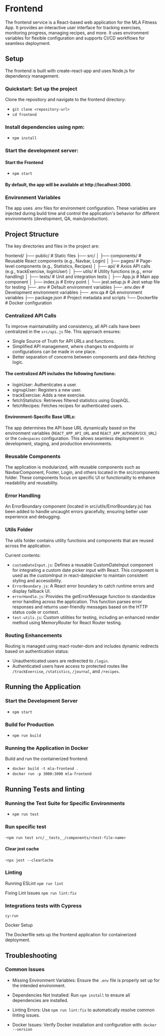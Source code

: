# Frontend
The frontend service is a React-based web application for the MLA Fitness App. It provides an interactive user interface for tracking exercises, monitoring progress, managing recipes, and more. It uses environment variables for flexible configuration and supports CI/CD workflows for seamless deployment.

## Setup
The frontend is built with create-react-app and uses Node.js for dependency management.

### Quickstart: Set up the project
Clone the repository and navigate to the frontend directory:

- `git clone <repository-url>`
- `cd frontend`

### Install dependencies using npm:
- `npm install`

### Start the development server:
#### Start the Frontend 

- `npm start`

#### By default, the app will be available at http://localhost:3000.

### Environment Variables
The app uses .env files for environment configuration. These variables are injected during build time and control the application's behavior for different environments (development, QA, main/production).

## Project Structure
The key directories and files in the project are:

frontend/
├── public/                # Static files
├── src/
│   ├── components/        # Reusable React components (e.g., Navbar, Login)
│   ├── pages/             # Page-level components (e.g., Statistics, Recipes)
│   ├── api/               # Axios API calls (e.g., trackExercise, loginUser)
│   ├── utils/             # Utility functions (e.g., error handling)
│   ├── tests/             # Unit and integration tests
│   ├── App.js             # Main app component
│   ├── index.js           # Entry point
│   └── jest.setup.js      # Jest setup file for testing
├── .env                   # Default environment variables
├── .env.dev               # Development environment variables
├── .env.qa                # QA environment variables
├── package.json           # Project metadata and scripts
└── Dockerfile             # Docker configuration

### Centralized API Calls
To improve maintainability and consistency, all API calls have been centralized in the `src/api.js` file. This approach ensures:

- Single Source of Truth for API URLs and functions.
- Simplified API management, where changes to endpoints or configurations can be made in one place.
- Better separation of concerns between components and data-fetching logic.

#### The centralized API includes the following functions:

- loginUser: Authenticates a user.
- signupUser: Registers a new user.
- trackExercise: Adds a new exercise.
- fetchStatistics: Retrieves filtered statistics using GraphQL.
- fetchRecipes: Fetches recipes for authenticated users.

#### Environment-Specific Base URLs:

The app determines the API base URL dynamically based on the environment variables (`REACT_APP_API_URL` and `REACT_APP_AUTHSERVICE_URL`) or the `Codespaces` configuration. This allows seamless deployment in development, staging, and production environments.

### Reusable Components
The application is modularized, with reusable components such as NavbarComponent, Footer, Login, and others located in the src/components folder. These components focus on specific UI or functionality to enhance readability and reusability.

### Error Handling
An ErrorBoundary component (located in src/utils/ErrorBoundary.js) has been added to handle uncaught errors gracefully, ensuring better user experience and debugging.

### Utils Folder
The utils folder contains utility functions and components that are reused across the application. 

Current contents:

- `customDateInput.js`: Defines a reusable CustomDateInput component for integrating a custom date picker input with React. This component is used as the customInput in react-datepicker to maintain consistent styling and accessibility.
- `ErrorBoundary.js`: A React error boundary to catch runtime errors and display fallback UI.
- `errorHandle.js`: Provides the getErrorMessage function to standardize error handling across the application. This function parses error responses and returns user-friendly messages based on the HTTP status code or context.
- `test-utils.js`: Custom utilities for testing, including an enhanced render method using MemoryRouter for React Router testing.

### Routing Enhancements
Routing is managed using react-router-dom and includes dynamic redirects based on authentication status:

- Unauthenticated users are redirected to `/login`.
- Authenticated users have access to protected routes like `/trackExercise`, `/statistics`, `/journal`, and `/recipes`.

## Running the Application

### Start the Development Server
- `npm start`

### Build for Production
- `npm run build`

### Running the Application in Docker
Build and run the containerized frontend:

- `docker build -t mla-frontend .`
- `docker run -p 3000:3000 mla-frontend`

## Running Tests and linting

### Running the Test Suite for Specific Environments

- `npm run test`

### Run specific test 
-`npm run test src/__tests__/components/<test-file-name>`

#### Clear jest cache
-`npx jest --clearCache`

### Linting
Running ESLint
`npm run lint`

Fixing Lint Issues
`npm run lint:fix`

### Integrations tests with Cypress
`cy:run`

Docker Setup

The Dockerfile sets up the frontend application for containerized deployment.


## Troubleshooting

### Common Issues
- Missing Environment Variables: Ensure the `.env` file is properly set up for the intended environment.

- Dependencies Not Installed: Run `npm install` to ensure all dependencies are installed.

- Linting Errors: Use `npm run lint:fix` to automatically resolve common linting issues.

- Docker Issues: Verify Docker installation and configuration with:
`docker --version`